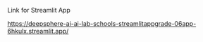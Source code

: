 
Link for Streamlit App

https://deepsphere-ai-ai-lab-schools-streamlitappgrade-06app-6hkulx.streamlit.app/

